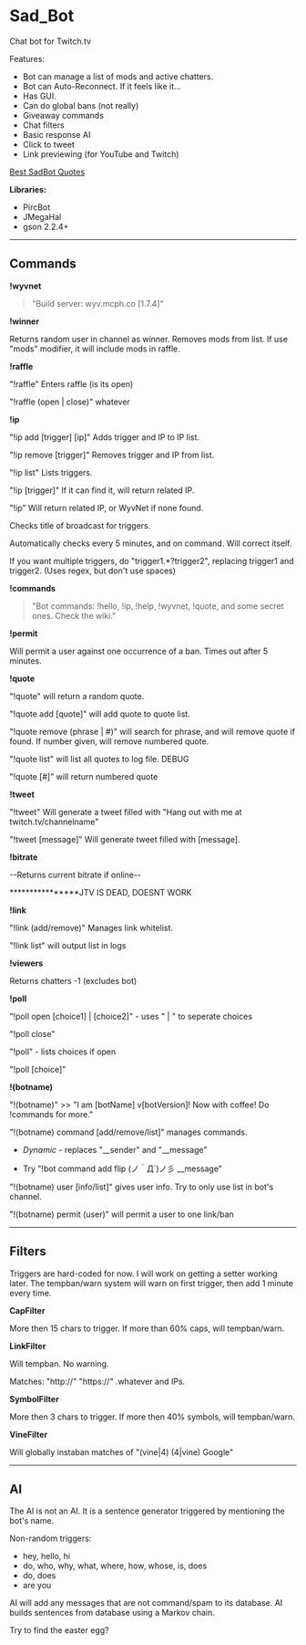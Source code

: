 Sad_Bot
======

Chat bot for Twitch.tv

Features:

  * Bot can manage a list of mods and active chatters.
  * Bot can Auto-Reconnect. If it feels like it...
  * Has GUI.
  * Can do global bans (not really)
  * Giveaway commands
  * Chat filters
  * Basic response AI
  * Click to tweet
  * Link previewing (for YouTube and Twitch)

[Best SadBot Quotes](https://dl.dropboxusercontent.com/u/26842546/best%20sadbot%20quotes.txt "Best SadBot Quotes")

**Libraries:**

- PircBot
- JMegaHal
- gson 2.2.4+

****

Commands
--------

**!wyvnet**

>"Build server: wyv.mcph.co [1.7.4]"

**!winner**

Returns random user in channel as winner. Removes mods from list. If use "mods" modifier, it will include mods in raffle.

**!raffle**

"!raffle" Enters raffle (is its open)

"!raffle (open | close)" whatever

**!ip**

"!ip add [trigger] [ip]" Adds trigger and IP to IP list.

"!ip remove [trigger]" Removes trigger and IP from list.

"!ip list" Lists triggers.

"!ip [trigger]" If it can find it, will return related IP.  

"!ip" Will return related IP, or WyvNet if none found.

Checks title of broadcast for triggers.

Automatically checks every 5 minutes, and on command. Will correct itself.

If you want multiple triggers, do "trigger1.*?trigger2", replacing trigger1 and trigger2. (Uses regex, but don't use spaces) 

**!commands**

>"Bot commands: !hello, !ip, !help, !wyvnet, !quote, and some secret ones. Check the wiki."

**!permit**

Will permit a user against one occurrence of a ban. Times out after 5 minutes.

**!quote**

"!quote" will return a random quote.

"!quote add [quote]" will add quote to quote list.

"!quote remove (phrase | #)" will search for phrase, and will remove quote if found. If number given, will remove numbered quote.

"!quote list" will list all quotes to log file. DEBUG

"!quote [#]" will return numbered quote

**!tweet**

"!tweet" Will generate a tweet filled with "Hang out with me at twitch.tv/channelname"

"!tweet [message]" Will generate tweet filled with [message].

**!bitrate**

--Returns current bitrate if online--

****************JTV IS DEAD, DOESNT WORK

**!link**

"!link (add/remove)" Manages link whitelist. 

"!link list" will output list in logs

**!viewers**

Returns chatters -1 (excludes bot)

**!poll**

"!poll open [choice1] | [choice2]" - uses " | " to seperate choices

"!poll close"

"!poll" - lists choices if open

"!poll [choice]"

**!(botname)**

"!(botname)" >> "I am [botName] v[botVersion]! Now with coffee! Do !commands for more."

"!(botname) command [add/remove/list]" manages commands.



- *Dynamic* - replaces "\_\_sender" and "\_\_message"

- Try "!bot command add flip (ノ｀Д´)ノ彡 \_\_message" 

"!(botname) user [info/list]" gives user info. Try to only use list in bot's channel.

"!(botname) permit (user)" will permit a user to one link/ban

****

Filters
-------

Triggers are hard-coded for now. I will work on getting a setter working later. The tempban/warn system will warn on first trigger, then add 1 minute every time.

**CapFilter**

More then 15 chars to trigger. If more than 60% caps, will tempban/warn.

**LinkFilter**

Will tempban. No warning.

Matches: "http://" "https://" .whatever and IPs.

**SymbolFilter**

More then 3 chars to trigger. If more then 40% symbols, will tempban/warn.

**VineFilter**

Will globally instaban matches of "(vine|4) (4|vine) Google"

****

AI
--

The AI is not an AI. It is a sentence generator triggered by mentioning the bot's name.

Non-random triggers:

  * hey, hello, hi
  * do, who, why, what, where, how, whose, is, does
  * do, does
  * are you

AI will add any messages that are not command/spam to its database. AI builds sentences from database using a Markov chain.

Try to find the easter egg?